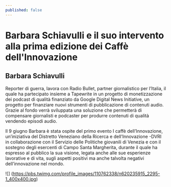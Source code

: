 ```yaml
---
published: false
---
```

# Barbara Schiavulli e il suo intervento alla prima edizione dei Caffè dell'Innovazione

## Barbara Schiavulli

Reporter di guerra, lavora con Radio Bullet, partner giornalistico per l’Italia, il quale ha partecipato insieme a Tapewrite in un progetto di monetizzazione dei podcast di qualità finanziato da Google Digital News Initiative, un progetto per finanziare nuovi strumenti di pubblicazione di contenuti audio. Grazie al fondo verrà sviluppata una soluzione che permetterà di compensare giornalisti e podcaster per produrre contenuti di qualità vendendo episodi audio.

Il 9 giugno Barbara è stata ospite del primo evento I caffè dell’Innovazione, un’iniziativa del Distretto Veneziano della Ricerca e dell’Innovazione -DVRI in collaborazione con il Servizio delle Politiche giovanili di Venezia e con il sostegno degli esercenti di Campo Santa Margherita, durante il quale ha espresso al pubblico la sua visione, legata anche alle sue esperienze lavorative e di vita, sugli aspetti positivi ma anche talvolta negativi dell’innovazione nel mondo. 

![]
(https://pbs.twimg.com/profile_images/110762338/n620235915_2295-1_400x400.jpg)
